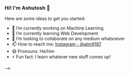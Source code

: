 ### Hi! I'm Ashutosh 👋
Here are some ideas to get you started:

- 🔭 I’m currently working on Machine Learning
- 🌱 I’m currently learning Web Development
- 👯 I’m looking to collaborate on any medium whatsoever 
- 📫 How to reach me: [Instagram - @atm9187](https://www.instagram.com/atm9187/)
- 😄 Pronouns: He/him
- ⚡ Fun fact: I learn whatever new stuff comes up!

-->
